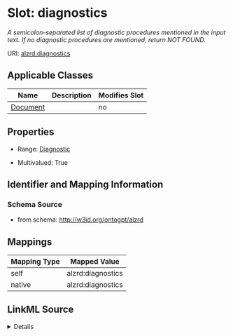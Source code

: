

# Slot: diagnostics


_A semicolon-separated list of diagnostic procedures mentioned in the input text. If no diagnostic procedures are mentioned, return NOT FOUND._



URI: [alzrd:diagnostics](http://w3id.org/ontogpt/alzrddiagnostics)



<!-- no inheritance hierarchy -->





## Applicable Classes

| Name | Description | Modifies Slot |
| --- | --- | --- |
| [Document](Document.md) |  |  no  |







## Properties

* Range: [Diagnostic](Diagnostic.md)

* Multivalued: True





## Identifier and Mapping Information







### Schema Source


* from schema: http://w3id.org/ontogpt/alzrd




## Mappings

| Mapping Type | Mapped Value |
| ---  | ---  |
| self | alzrd:diagnostics |
| native | alzrd:diagnostics |




## LinkML Source

<details>
```yaml
name: diagnostics
description: A semicolon-separated list of diagnostic procedures mentioned in the
  input text. If no diagnostic procedures are mentioned, return NOT FOUND.
from_schema: http://w3id.org/ontogpt/alzrd
rank: 1000
alias: diagnostics
owner: Document
domain_of:
- Document
range: Diagnostic
multivalued: true

```
</details>